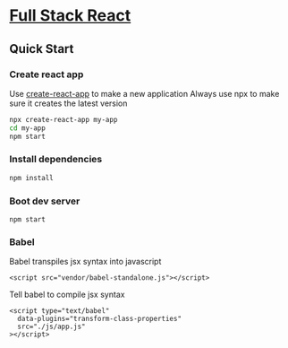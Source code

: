 # [Full Stack React](https://www.newline.co/fullstack-react/) 

## Quick Start

### Create react app
Use [create-react-app](https://reactjs.org/docs/create-a-new-react-app.html) to make a new application
Always use npx to make sure it creates the latest version

```bash
npx create-react-app my-app
cd my-app
npm start
```

### Install dependencies

```bash
npm install
```

### Boot dev server

```
npm start
```

### Babel 

Babel transpiles jsx syntax into javascript
```
<script src="vendor/babel-standalone.js"></script>
```

Tell babel to compile jsx syntax
```
<script type="text/babel" 
  data-plugins="transform-class-properties" 
  src="./js/app.js"
></script>
```
